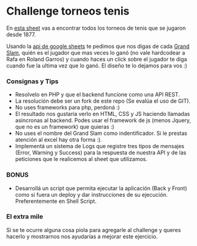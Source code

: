 # Challenge torneos tenis

En [esta sheet](https://docs.google.com/spreadsheets/d/1GZu4w8_NiJS8I1--C-N5O2dPoj_Bv-ojekMRDS2ToMQ/edit#gid=1490274874) vas a encontrar todos los torneos de tenis que se jugaron desde 1877.

Usando la [api de google sheets](https://developers.google.com/sheets/api/) te pedimos que nos digas de cada [Grand Slam](https://es.wikipedia.org/wiki/Grand_Slam_(tenis)), quién es el jugador que mas veces lo ganó (no vale hardcodear a Rafa en Roland Garros) y cuando haces un click sobre el jugador te diga cuando fue la ultima vez que lo ganó.
El diseño te lo dejamos para vos :)


### Consignas y Tips

* Resolvelo en PHP y que el backend funcione como una API REST.
* La resolución debe ser un fork de este repo (Se evalúa el uso de GIT).
* No uses frameworks para php, perdoná :)
* El resultado nos gustaría verlo en HTML, CSS y JS haciendo llamadas asincronas al backend. Podes usar el framework de js (menos Jquery, que no es un framework) que quieras :)
* No uses el nombre del Grand Slam como indentificador. Si le prestas atención al excel hay otra forma :).
* Implementá un sistema de Logs que registre tres tipos de mensajes (Error, Warning y Success) para la respuesta de nuestra API y de las peticiones que le realicemos al sheet que utilizamos.


### BONUS

* Desarrollá un script que permita ejecutar la aplicación (Back y Front) como si fuera un deploy y dar instrucciones de su ejecución. Preferentemente en Shell Script.

### El extra mile

Si se te ocurre alguna cosa piola para agregarle al challenge y queres hacerlo y mostrarnos nos ayudarías a mejorar este ejercicio.
